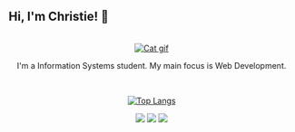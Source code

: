 ## Hi, I'm Christie! :rainbow:

<br>

<div align="center">
  <a href="https://www.deviantart.com/cazbean/art/Moon-Kitty-698801468" target="_blank"><img alt ="Cat gif" src="https://images-wixmp-ed30a86b8c4ca887773594c2.wixmp.com/f/8a59516c-b126-4fc0-b542-2356cca54ec0/dbk1qnw-0c7f61fc-f464-4c72-96d6-ce3f8f73fd70.gif?token=eyJ0eXAiOiJKV1QiLCJhbGciOiJIUzI1NiJ9.eyJzdWIiOiJ1cm46YXBwOjdlMGQxODg5ODIyNjQzNzNhNWYwZDQxNWVhMGQyNmUwIiwiaXNzIjoidXJuOmFwcDo3ZTBkMTg4OTgyMjY0MzczYTVmMGQ0MTVlYTBkMjZlMCIsIm9iaiI6W1t7InBhdGgiOiJcL2ZcLzhhNTk1MTZjLWIxMjYtNGZjMC1iNTQyLTIzNTZjY2E1NGVjMFwvZGJrMXFudy0wYzdmNjFmYy1mNDY0LTRjNzItOTZkNi1jZTNmOGY3M2ZkNzAuZ2lmIn1dXSwiYXVkIjpbInVybjpzZXJ2aWNlOmZpbGUuZG93bmxvYWQiXX0.1BFg2gQCeK13nvrJctyEPn9GF90r0nnzwO4hVdsCgB0" target="_blank"></a>
  
  <p align="center">I'm a Information Systems student. My main focus is Web Development.</p>
  <br>
  
  [![Top Langs](https://github-readme-stats.vercel.app/api/top-langs/?username=anuraghazra&layout=compact&theme=dracula)](https://github.com/anuraghazra/github-readme-stats)
  
  <a href = "mailto:christiehespanha@gmail.com"><img src="https://img.shields.io/badge/Gmail-D14836?style=for-the-badge&logo=gmail&logoColor=white" target="_blank"></a>
  <a href="https://www.linkedin.com/in/cristyane-tamioso/" target="_blank"><img src="https://img.shields.io/badge/LinkedIn-0077B5?style=for-the-badge&logo=linkedin&logoColor=white" target="_blank"></a>
  <a href="https://instagram.com/htchristie" target="_blank"><img src="https://img.shields.io/badge/Instagram-E4405F?style=for-the-badge&logo=instagram&logoColor=white" target="_blank"></a>
</div>
  
